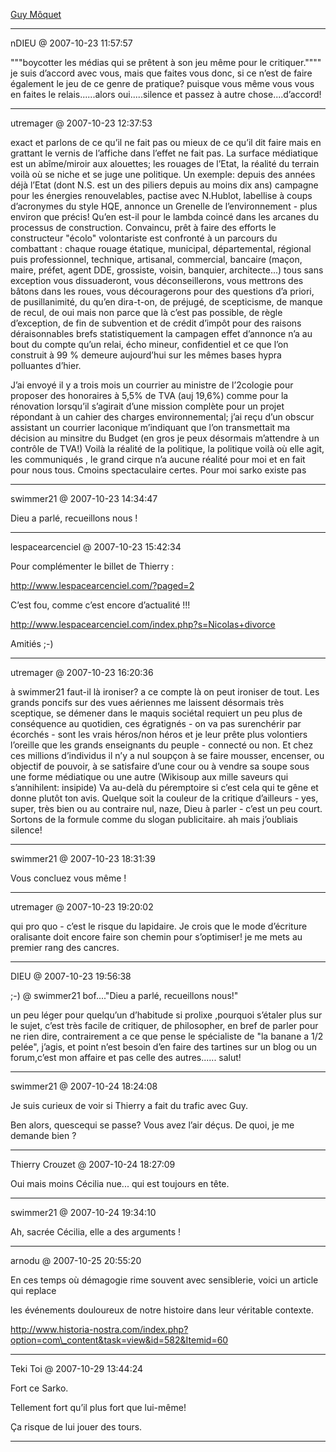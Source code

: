 [Guy Môquet](../../../2007/10/guy-moquet.md)

---
nDIEU @ 2007-10-23 11:57:57

"""boycotter les médias qui se prêtent à son jeu même pour le critiquer."""" je suis d’accord avec vous, mais que faites vous donc, si ce n’est de faire également le jeu de ce genre de pratique? puisque vous même vous vous en faites le relais......alors oui.....silence et passez à autre chose....d’accord!

---

utremager @ 2007-10-23 12:37:53

exact et parlons de ce qu’il ne fait pas ou mieux de ce qu’il dit faire mais en grattant le vernis de l’affiche dans l’effet ne fait pas. La surface médiatique est un abîme/miroir aux alouettes; les rouages de l’Etat, la réalité du terrain voilà où se niche et se juge une politique. Un exemple: depuis des années déjà l’Etat (dont N.S. est un des piliers depuis au moins dix ans) campagne pour les énergies renouvelables, pactise avec N.Hublot, labellise à coups d’acronymes du style HQE, annonce un Grenelle de l’environnement - plus environ que précis! Qu’en est-il pour le lambda coincé dans les arcanes du processus de construction. Convaincu, prêt à faire des efforts le constructeur "écolo" volontariste est confronté à un parcours du combattant : chaque rouage étatique, municipal, départemental, régional puis professionnel, technique, artisanal, commercial, bancaire (maçon, maire, préfet, agent DDE, grossiste, voisin, banquier, architecte...) tous sans exception vous dissuaderont, vous déconseillerons, vous mettrons des bâtons dans les roues, vous découragerons pour des questions d’a priori, de pusillanimité, du qu’en dira-t-on, de préjugé, de scepticisme, de manque de recul, de oui mais non parce que là c’est pas possible, de règle d’exception, de fin de subvention et de crédit d’impôt pour des raisons déraisonnables brefs statistiquement la campagen effet d’annonce n’a au bout du compte qu’un relai, écho mineur, confidentiel et ce que l’on construit à 99 % demeure aujourd’hui sur les mêmes bases hypra polluantes d’hier.

J’ai envoyé il y a trois mois un courrier au ministre de l’2cologie pour proposer des honoraires à 5,5% de TVA (auj 19,6%) comme pour la rénovation lorsqu’il s’agirait d’une mission complète pour un projet répondant à un cahier des charges environnemental; j’ai reçu d’un obscur assistant un courrier laconique m’indiquant que l’on transmettait ma décision au minsitre du Budget (en gros je peux désormais m’attendre à un contrôle de TVA!) Voilà la réalité de la politique, la politique voilà où elle agit, les communiqués , le grand cirque n’a aucune réalité pour moi et en fait pour nous tous. Cmoins spectaculaire certes. Pour moi sarko existe pas

---

swimmer21 @ 2007-10-23 14:34:47

Dieu a parlé, recueillons nous !

---

lespacearcenciel @ 2007-10-23 15:42:34

Pour complémenter le billet de Thierry : 

http://www.lespacearcenciel.com/?paged=2

C’est fou, comme c’est encore d’actualité !!!

http://www.lespacearcenciel.com/index.php?s=Nicolas+divorce

Amitiés ;-)

---

utremager @ 2007-10-23 16:20:36

à swimmer21 faut-il là ironiser? a ce compte là on peut ironiser de tout. Les grands poncifs sur des vues aériennes me laissent désormais très sceptique, se démener dans le maquis sociétal requiert un peu plus de conséquence au quotidien, ces égratignés - on va pas surenchérir par écorchés - sont les vrais héros/non héros et je leur prête plus volontiers l’oreille que les grands enseignants du peuple - connecté ou non. Et chez ces millions d’individus il n’y a nul soupçon à se faire mousser, encenser, ou objectif de pouvoir, à se satisfaire d’une cour ou à vendre sa soupe sous une forme médiatique ou une autre (Wikisoup aux mille saveurs qui s’annihilent: insipide) Va au-delà du péremptoire si c’est cela qui te gêne et donne plutôt ton avis. Quelque soit la couleur de la critique d’ailleurs - yes, super, très bien ou au contraire nul, naze, Dieu à parler - c’est un peu court. Sortons de la formule comme du slogan publicitaire. ah mais j’oubliais silence!

---

swimmer21 @ 2007-10-23 18:31:39

Vous concluez vous même !

---

utremager @ 2007-10-23 19:20:02

qui pro quo - c’est le risque du lapidaire. Je crois que le mode d’écriture oralisante doit encore faire son chemin pour s’optimiser! je me mets au premier rang des cancres.

---

DIEU @ 2007-10-23 19:56:38

;-) @ swimmer21 bof...."Dieu a parlé, recueillons nous!"

un peu léger pour quelqu’un d’habitude si prolixe ,pourquoi s’étaler plus sur le sujet, c’est très facile de critiquer, de philosopher, en bref de parler pour ne rien dire, contrairement a ce que pense le spécialiste de "la banane a 1/2 pelée", j’agis, et point n’est besoin d’en faire des tartines sur un blog ou un forum,c’est mon affaire et pas celle des autres...... salut!

---

swimmer21 @ 2007-10-24 18:24:08

Je suis curieux de voir si Thierry a fait du trafic avec Guy.

Ben alors, quescequi se passe? Vous avez l’air déçus. De quoi, je me demande bien ?

---

Thierry Crouzet @ 2007-10-24 18:27:09

Oui mais moins Cécilia nue... qui est toujours en tête.

---

swimmer21 @ 2007-10-24 19:34:10

Ah, sacrée Cécilia, elle a des arguments !

---

arnodu @ 2007-10-25 20:55:20

En ces temps où démagogie rime souvent avec sensiblerie, voici un article qui replace

les événements douloureux de notre histoire dans leur véritable contexte.

http://www.historia-nostra.com/index.php?option=com\_content&task=view&id=582&Itemid=60

---

Teki Toi @ 2007-10-29 13:44:24

Fort ce Sarko.

Tellement fort qu’il plus fort que lui-même!

Ça risque de lui jouer des tours.

---

